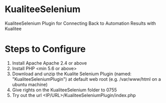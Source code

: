 # KualiteeSelenium
KualiteeSelenium Plugin for Connecting Back to Automation Results with Kualitee

# Steps to Configure
1. Install Apache Apache 2.4 or above 
2. Install PHP <min 5.6 or above>
3. Download and unzip the Kualite Selenium Plugin (named: "KualiteeSeleniumPlugin") at default web root (e.g. /var/www/html on a ubuntu machine)
3. Give rights on the KualiteeSelenium folder to 0755
4. Try  out the url <IP/URL>/KualiteeSeleniumPlugin/index.php
